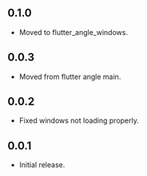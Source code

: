 ## 0.1.0

* Moved to flutter_angle_windows.

## 0.0.3

* Moved from flutter angle main.

## 0.0.2

* Fixed windows not loading properly.

## 0.0.1

* Initial release.
